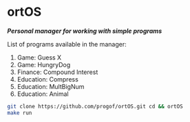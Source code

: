 # ortOS
***Personal manager for working with simple programs***

List of programs available in the manager:

1. Game: Guess X
2. Game: HungryDog
3. Finance: Compound Interest
4. Education: Compress
5. Education: MultBigNum
6. Education: Animal

```bash
git clone https://github.com/progof/ortOS.git cd && ortOS
make run
```
